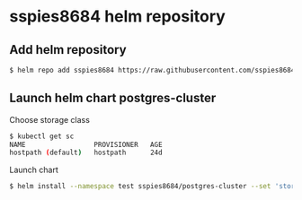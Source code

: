 ﻿# sspies8684 helm repository
 
## Add helm repository

```bash
$ helm repo add sspies8684 https://raw.githubusercontent.com/sspies8684/helm-repo/master
```

## Launch helm chart postgres-cluster

Choose storage class
```bash
$ kubectl get sc
NAME                 PROVISIONER   AGE
hostpath (default)   hostpath      24d
```

Launch chart
```bash
$ helm install --namespace test sspies8684/postgres-cluster --set 'storage.class=hostpath'
```
